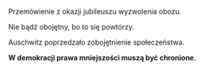 
Przemówienie z okazji jubileuszu wyzwolenia obozu.

Nie bądź obojętny, bo to się powtórzy.

Auschwitz poprzedzało zobojętnienie społeczeństwa.

**W demokracji prawa mniejszości muszą być chronione.**